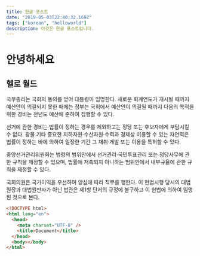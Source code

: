 ```yaml
---
title: 한글 포스트
date: "2019-05-03T22:40:32.169Z"
tags: ["korean", "helloworld"]
description: 이것은 한글 포스트입니다.
---
```


# 안녕하세요

## 헬로 월드

국무총리는 국회의 동의를 얻어 대통령이 임명한다. 새로운 회계연도가 개시될 때까지 예산안이 의결되지 못한 때에는 정부는 국회에서 예산안이 의결될 때까지 다음의 목적을 위한 경비는 전년도 예산에 준하여 집행할 수 있다.

선거에 관한 경비는 법률이 정하는 경우를 제외하고는 정당 또는 후보자에게 부담시킬 수 없다. 광물 기타 중요한 지하자원·수산자원·수력과 경제상 이용할 수 있는 자연력은 법률이 정하는 바에 의하여 일정한 기간 그 채취·개발 또는 이용을 특허할 수 있다.

중앙선거관리위원회는 법령의 범위안에서 선거관리·국민투표관리 또는 정당사무에 관한 규칙을 제정할 수 있으며, 법률에 저촉되지 아니하는 범위안에서 내부규율에 관한 규칙을 제정할 수 있다.

국회의원은 국가이익을 우선하여 양심에 따라 직무를 행한다. 이 헌법시행 당시의 대법원장과 대법원판사가 아닌 법관은 제1항 단서의 규정에 불구하고 이 헌법에 의하여 임명된 것으로 본다.

```html
<!DOCTYPE html>
<html lang="en">
  <head>
    <meta charset="UTF-8" />
    <title>Document</title>
  </head>
  <body></body>
</html>
```
